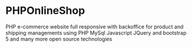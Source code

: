 # PHPOnlineShop
PHP e-commerce website full responsive with backoffice for product and shipping managements using PHP MySql  Javascript JQuery and  bootstrap 5 and many more open source technologies

